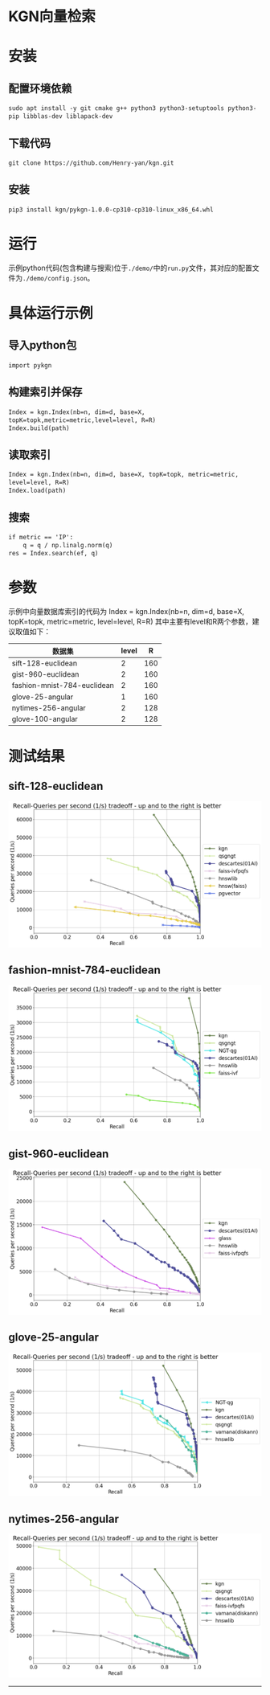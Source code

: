 # KGN向量检索

# 安装

## 配置环境依赖
    sudo apt install -y git cmake g++ python3 python3-setuptools python3-pip libblas-dev liblapack-dev
## 下载代码
    git clone https://github.com/Henry-yan/kgn.git
## 安装
    pip3 install kgn/pykgn-1.0.0-cp310-cp310-linux_x86_64.whl

# 运行
示例python代码(包含构建与搜索)位于`./demo/`中的`run.py`文件，其对应的配置文件为`./demo/config.json`。

# 具体运行示例
## 导入python包
    import pykgn

## 构建索引并保存
    Index = kgn.Index(nb=n, dim=d, base=X, topK=topk,metric=metric,level=level, R=R)
    Index.build(path)
## 读取索引
    Index = kgn.Index(nb=n, dim=d, base=X, topK=topk, metric=metric, level=level, R=R)
    Index.load(path)
## 搜索
    if metric == 'IP':
        q = q / np.linalg.norm(q)
    res = Index.search(ef, q)

# 参数
示例中向量数据库索引的代码为
    Index = kgn.Index(nb=n, dim=d, base=X, topK=topk, metric=metric, level=level, R=R)
其中主要有level和R两个参数，建议取值如下：

| 数据集  |  level | R  |
| ------- | ------------ | ------------ |
|  sift-128-euclidean | 2  | 160  |
| gist-960-euclidean  | 2  | 160  |
| fashion-mnist-784-euclidean  |  2 |  160 |
| glove-25-angular  | 1  |  160 |
| nytimes-256-angular  |  2 | 128  |
|  glove-100-angular | 2  |  128 |

# 测试结果
## sift-128-euclidean

![image](results/sift-128-euclidean.png)

## fashion-mnist-784-euclidean

![image](results/fashion-mnist-784-euclidean.png)

## gist-960-euclidean

![image](results/gist-960-euclidean.png)


## glove-25-angular

![image](results/glove-25-angular.png)

## nytimes-256-angular

![image](results/nytimes-256-angular.png)

---


